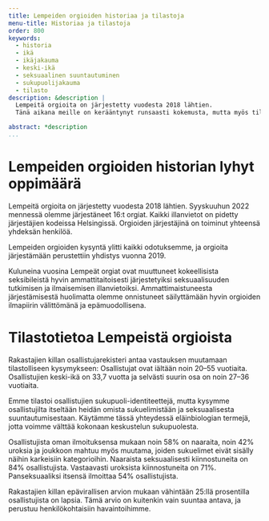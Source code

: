 ```yaml
---
title: Lempeiden orgioiden historiaa ja tilastoja
menu-title: Historiaa ja tilastoja
order: 800
keywords:
  - historia
  - ikä
  - ikäjakauma
  - keski-ikä
  - seksuaalinen suuntautuminen
  - sukupuolijakauma
  - tilasto
description: &description |
  Lempeitä orgioita on järjestetty vuodesta 2018 lähtien.
  Tänä aikana meille on kerääntynyt runsaasti kokemusta, mutta myös tilastollista tietoa siitä, ketkä orgioihimme osallistuvat.

abstract: *description
...
```


# Lempeiden orgioiden historian lyhyt oppimäärä

Lempeitä orgioita on järjestetty vuodesta 2018 lähtien.
Syyskuuhun 2022 mennessä olemme järjestäneet 16:t orgiat.
Kaikki illanvietot on pidetty järjestäjien kodeissa Helsingissä.
Orgioiden järjestäjinä on toiminut yhteensä yhdeksän henkilöä.

Lempeiden orgioiden kysyntä ylitti kaikki odotuksemme, ja orgioita järjestämään perustettiin yhdistys vuonna 2019.

Kuluneina vuosina Lempeät orgiat ovat muuttuneet kokeellisista seksibileistä hyvin ammattitaitoisesti järjestetyiksi seksuaalisuuden tutkimisen ja ilmaisemisen illanvietoiksi.
Ammattimaistuneesta järjestämisestä huolimatta olemme onnistuneet säilyttämään hyvin orgioiden ilmapiirin välittömänä ja epämuodollisena.

# Tilastotietoa Lempeistä orgioista

Rakastajien killan osallistujarekisteri antaa vastauksen muutamaan tilastolliseen kysymykseen:
Osallistujat ovat iältään noin 20–55 vuotiaita.
Osallistujien keski-ikä on 33,7 vuotta ja selvästi suurin osa on noin 27–36 vuotiaita.

Emme tilastoi osallistujien sukupuoli-identiteettejä, mutta kysymme osallistujilta itseltään heidän omista sukuelimistään ja seksuaalisesta suuntautumisestaan.
Käytämme tässä yhteydessä eläinbiologian termejä, jotta voimme välttää kokonaan keskustelun sukupuolesta.

Osallistujista oman ilmoituksensa mukaan noin 58% on naaraita, noin 42% uroksia ja joukkoon mahtuu myös muutama, joiden sukuelimet eivät sisälly näihin karkeisiin kategorioihin.
Naaraista seksuaalisesti kiinnostuneita on 84% osallistujista.
Vastaavasti uroksista kiinnostuneita on 71%.
Panseksuaaliksi itsensä ilmoittaa 54% osallistujista.

Rakastajien killan epävirallisen arvion mukaan vähintään 25:llä prosentilla osallistujista on lapsia.
Tämä arvio on kuitenkin vain suuntaa antava, ja perustuu henkilökohtaisiin havaintoihimme.
